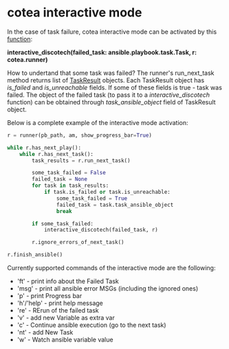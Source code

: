 # cotea interactive mode

In the case of task failure, cotea interactive mode can be activated by this [function]((https://github.com/ispras/cotea/blob/main/src/cotea/debug_utils.py#L47)):

**interactive_discotech(failed_task: ansible.playbook.task.Task, r: cotea.runner)**

How to undertand that some task was failed? The runner's run_next_task method returns list of [TaskResult](https://github.com/ispras/cotea/blob/main/docs/cotea_docs.md#taskresult) objects. Each TaskResult object has *is_failed* and *is_unreachable* fields. If some of these fields is true - task was failed. The object of the failed task (to pass it to a *interactive_discotech* function) can be obtained through *task_ansible_object* field of TaskResult object.

Below is a complete example of the interactive mode activation:
```python
r = runner(pb_path, am, show_progress_bar=True)

while r.has_next_play():
    while r.has_next_task():
        task_results = r.run_next_task()

        some_task_failed = False
        failed_task = None
        for task in task_results:
            if task.is_failed or task.is_unreachable:
                some_task_failed = True
                failed_task = task.task_ansible_object
                break

        if some_task_failed:
            interactive_discotech(failed_task, r)

        r.ignore_errors_of_next_task()

r.finish_ansible()
```

Currently supported commands of the interactive mode are the following:
- 'ft' - print info about the Failed Task
- 'msg' - print all ansible error MSGs (including the ignored ones)
- 'p' - print Progress bar
- 'h'/'help' - print help message
- 're' - RErun of the failed task
- 'v' - add new Variable as extra var
- 'c' - Continue ansible execution (go to the next task)
- 'nt' - add New Task
- 'w' - Watch ansible variable value